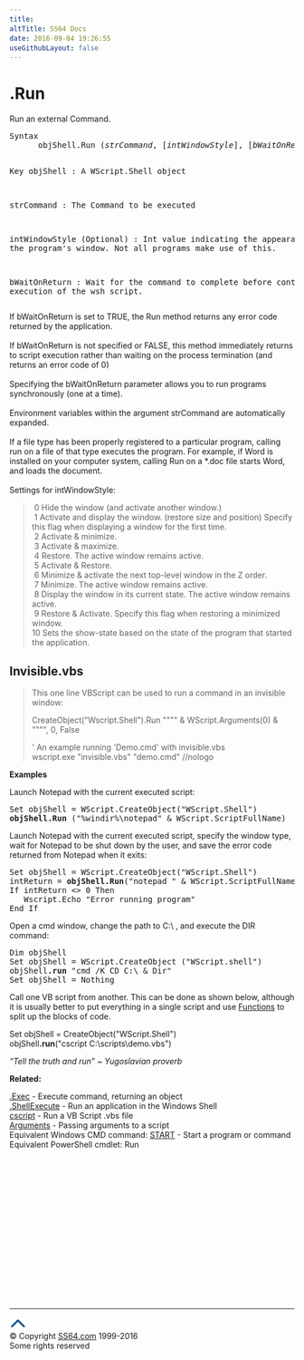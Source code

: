 ```yaml
---
title:
altTitle: SS64 Docs
date: 2016-09-04 19:26:55
useGithubLayout: false
---
```

<!-- #BeginLibraryItem "/Library/head_vb.lbi" --><!-- #EndLibraryItem --><h1>.Run</h1> 
<p>Run an external Command. </p>
<pre>Syntax 
      objShell.Run (<i>strCommand</i>, [<i>intWindowStyle</i>], [<i>bWaitOnReturn</i>]) 

Key
   objShell    :  A WScript.Shell object

   strCommand  :  The Command to be executed

   intWindowStyle
   (Optional)  :  Int value indicating the appearance of 
                  the program's window. 
                  Not all programs make use of this. 

   bWaitOnReturn : Wait for the command to complete before
                   continuing execution of the wsh script.
</pre>
<p> If <span class="code">bWaitOnReturn</span> is set to TRUE, the Run method returns 
  any error code returned by the application.<br>
  <br>
  If <span class="code">bWaitOnReturn</span> is not specified or FALSE, this method immediately returns 
  to script execution rather than waiting on the process termination (and returns 
  an error code of 0)<br>
  <br>
  Specifying the <span class="code">bWaitOnReturn</span> parameter allows you to run programs synchronously 
  (one at a time). <br>
  <br>
  Environment variables within the argument <span class="code">strCommand</span> are automatically 
  expanded. <br>
  <br>
  If a file type has been properly registered to a particular program, calling 
  run on a file of that type executes the program. For example, if Word is installed 
  on your computer system, calling Run on a *.doc file starts Word, and loads 
  the document. <br>
  <br>
Settings for <span class="code">intWindowStyle</span>:</p>
<blockquote>
<p><span class="code"> &nbsp;0 </span>Hide the window (and activate another window.)<br>
<span class="code"> &nbsp;1 </span>Activate and display the window. (restore size and position) Specify this flag when displaying a window for the first time. <br>
<span class="code"> &nbsp;2 </span>Activate &amp; minimize. <br>
<span class="code"> &nbsp;3 </span>Activate &amp; maximize. <br>
<span class="code">&nbsp;4 </span>Restore. The active window remains active. <br>
<span class="code">&nbsp;5 </span>Activate &amp; Restore. <br>
<span class="code">&nbsp;6 </span>Minimize &amp; activate the next top-level window in the Z order. <br>
<span class="code">&nbsp;7 </span>Minimize. The active window remains active. <br>
<span class="code">&nbsp;8 </span>Display the window in its current state. The active window remains active. <br>
<span class="code">&nbsp;9 </span>Restore &amp; Activate. Specify this flag when restoring a minimized window. <br>
<span class="code">10 </span>Sets the show-state based on the state of the program that started the application.</p>
</blockquote>
<h2>Invisible.vbs</h2>
<blockquote>
<p>This one line VBScript can be used to run a command in an invisible window:</p>
<p class="code">CreateObject("Wscript.Shell").Run """" &amp; WScript.Arguments(0) &amp; """", 0, False </p>
<p>' An example running 'Demo.cmd' with invisible.vbs<br>
<span class="code">wscript.exe "invisible.vbs" "demo.cmd" //nologo</span></p>
</blockquote>
<p><b>Examples</b></p>
<p>Launch Notepad with the current executed script:</p>
<pre>Set objShell = WScript.CreateObject("WScript.Shell")
<b>objShell.Run</b> ("%windir%\notepad" &amp; WScript.ScriptFullName)</pre>
<p>Launch Notepad with the current executed script, specify the
 window type, wait for Notepad to be shut down by the user,
and save the error code returned from Notepad when it exits:</p>
<pre>Set objShell = WScript.CreateObject("WScript.Shell")
intReturn = <b>objShell.Run</b>("notepad " &amp; WScript.ScriptFullName, 1, true)
If intReturn &lt;&gt; 0 Then 
   Wscript.Echo "Error running program"
End If</pre>
<p>Open a cmd window, change the path to C:\ , and execute the DIR command:</p>
<pre>Dim objShell
Set objShell = WScript.CreateObject ("WScript.shell")
objShell<b>.run</b> "cmd /K CD C:\ &amp; Dir"
Set objShell = Nothing
</pre>
<p>Call one VB script from another. This can be done as shown below, although it is usually better to put everything in a single script and use <a href="function.html">Functions</a> to split up the blocks of code. </p>
<p class="code">Set objShell = CreateObject("WScript.Shell")<br>
objShell<b>.run</b>("cscript C:\scripts\demo.vbs") </p>
<p class="quote"><i>“Tell the truth and run” ~ Yugoslavian proverb</i></p>
<p><b>Related:</b></p>
<p><a href="exec.html">.Exec</a> - Execute command, returning an object<br>
<span class="body"><a href="shellexecute.html">.ShellExecute</a> - Run an application in the Windows Shell</span><br>
<a href="cscript.html">cscript</a> - Run a VB Script .vbs file<br>
<a href="arguments.html">Arguments</a> - Passing arguments to a script <br>
Equivalent Windows CMD command: <a href="../nt/start.html">START</a> - Start a 
program or command<br>
Equivalent PowerShell cmdlet: <span class="code"></span>Run</p><!-- #BeginLibraryItem "/Library/foot_vb.lbi" --><p>
<!-- VB300 -->
<ins class="adsbygoogle" style="display:inline-block;width:300px;height:250px" data-ad-client="ca-pub-6140977852749469" data-ad-slot="1683739502"></ins>
<script>
(adsbygoogle = window.adsbygoogle || []).push({});
</script></p>
<hr>
<div id="bl" class="footer"><a href="run.html#"><img src="../images/top.png" width="30" height="22" alt="Back to the Top"></a></div>
<div id="br" class="footer, tagline">© Copyright <a href="http://ss64.com/">SS64.com</a> 1999-2016<br>
Some rights reserved</div><!-- #EndLibraryItem -->

